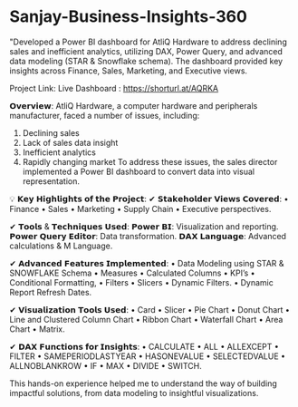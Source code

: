# Sanjay-Business-Insights-360
"Developed a Power BI dashboard for AtliQ Hardware to address declining sales and inefficient analytics, utilizing DAX, Power Query, and advanced data modeling (STAR &amp; Snowflake schema). The dashboard provided key insights across Finance, Sales, Marketing, and Executive views.

Project Link:
Live Dashboard :  https://shorturl.at/AQRKA

𝗢𝘃𝗲𝗿𝘃𝗶𝗲𝘄:
AtliQ Hardware, a computer hardware and peripherals manufacturer, faced a number of issues, including:
1. Declining sales
2. Lack of sales data insight
3. Inefficient analytics
4. Rapidly changing market
To address these issues, the sales director implemented a Power BI dashboard to convert data into visual representation.

💡 𝗞𝗲𝘆 𝗛𝗶𝗴𝗵𝗹𝗶𝗴𝗵𝘁𝘀 𝗼𝗳 𝘁𝗵𝗲 𝗣𝗿𝗼𝗷𝗲𝗰𝘁:
✔ 𝗦𝘁𝗮𝗸𝗲𝗵𝗼𝗹𝗱𝗲𝗿 𝗩𝗶𝗲𝘄𝘀 𝗖𝗼𝘃𝗲𝗿𝗲𝗱: 
• Finance
• Sales
• Marketing
• Supply Chain
• Executive perspectives.

✔ 𝗧𝗼𝗼𝗹𝘀 & 𝗧𝗲𝗰𝗵𝗻𝗶𝗾𝘂𝗲𝘀 𝗨𝘀𝗲𝗱:
𝗣𝗼𝘄𝗲𝗿 𝗕𝗜: Visualization and reporting.
𝗣𝗼𝘄𝗲𝗿 𝗤𝘂𝗲𝗿𝘆 𝗘𝗱𝗶𝘁𝗼𝗿: Data transformation.
𝗗𝗔𝗫 𝗟𝗮𝗻𝗴𝘂𝗮𝗴𝗲: Advanced calculations & M Language.

✔ 𝗔𝗱𝘃𝗮𝗻𝗰𝗲𝗱 𝗙𝗲𝗮𝘁𝘂𝗿𝗲𝘀 𝗜𝗺𝗽𝗹𝗲𝗺𝗲𝗻𝘁𝗲𝗱:
• Data Modeling using STAR & SNOWFLAKE Schema
• Measures
• Calculated Columns
• KPI’s
• Conditional Formatting, 
• Filters
• Slicers
• Dynamic Filters.
• Dynamic Report Refresh Dates.

✔ 𝗩𝗶𝘀𝘂𝗮𝗹𝗶𝘇𝗮𝘁𝗶𝗼𝗻 𝗧𝗼𝗼𝗹𝘀 𝗨𝘀𝗲𝗱:
• Card
• Slicer
• Pie Chart
• Donut Chart
• Line and Clustered Column Chart
• Ribbon Chart
• Waterfall Chart
• Area Chart
• Matrix.

✔ 𝗗𝗔𝗫 𝗙𝘂𝗻𝗰𝘁𝗶𝗼𝗻𝘀 𝗳𝗼𝗿 𝗜𝗻𝘀𝗶𝗴𝗵𝘁𝘀:
• CALCULATE
• ALL
• ALLEXCEPT
• FILTER
• SAMEPERIODLASTYEAR
• HASONEVALUE
• SELECTEDVALUE
• ALLNOBLANKROW
• IF
• MAX
• DIVIDE
• SWITCH.

This hands-on experience helped me to understand the way of building impactful solutions, from data modeling to insightful visualizations.

